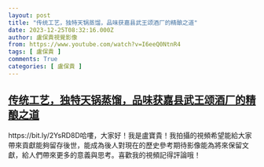 ```yaml
---
layout: post
title: "传统工艺，独特天锅蒸馏，品味获嘉县武王颂酒厂的精酿之道"
date: 2023-12-25T08:32:16.000Z
author: 盧保貴視覺影像
from: https://www.youtube.com/watch?v=I6eeQ0NtnR4
tags: [ 盧保貴 ]
comments: True
categories: [ 盧保貴 ]
---
```

<!--1703493136000-->
[传统工艺，独特天锅蒸馏，品味获嘉县武王颂酒厂的精酿之道](https://www.youtube.com/watch?v=I6eeQ0NtnR4)
------

<div>
https://bit.ly/2YsRD8D哈嘍，大家好！我是盧寶貴！我拍攝的視頻希望能給大家帶來貢獻能夠留存後世，能成為後人對現在的歷史參考期待影像能為將來保留文獻，給人們帶來更多的意義與思考。喜歡我的視頻記得評論哦！
</div>
